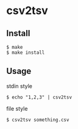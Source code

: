 # csv2tsv

## Install

```
$ make
$ make install
```

## Usage

stdin style

```
$ echo "1,2,3" | csv2tsv
```

file style

```
$ csv2tsv something.csv
```

